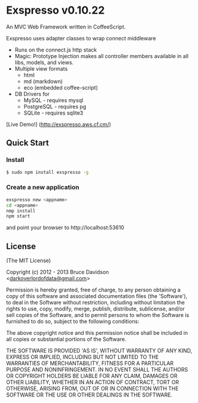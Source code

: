 # Exspresso v0.10.22

An MVC Web Framework written in CoffeeScript.


Exspresso uses adapter classes to wrap connect middleware

  * Runs on the connect.js http stack
  * Magic: Prototype Injection makes all controller members available in all libs, models, and views.
  * Multiple view formats
    * html
    * md (markdown)
    * eco (embedded coffee-script)
  * DB Drivers for
    * MySQL       - requires mysql
    * PostgreSQL  - requires pg
    * SQLite      - requires sqlite3

 [Live Demo!] (<http://exspresso.aws.cf.cm/>)



## Quick Start

### Install

```bash
$ sudo npm install exspresso -g
```


### Create a new application

```bash
exspresso new <appname>
cd <appname>
nmp install
npm start
```
and point your browser to http://localhost:53610



## License

(The MIT License)

Copyright (c) 2012 - 2013 Bruce Davidson &lt;darkoverlordofdata@gmail.com&gt;

Permission is hereby granted, free of charge, to any person obtaining
a copy of this software and associated documentation files (the
'Software'), to deal in the Software without restriction, including
without limitation the rights to use, copy, modify, merge, publish,
distribute, sublicense, and/or sell copies of the Software, and to
permit persons to whom the Software is furnished to do so, subject to
the following conditions:

The above copyright notice and this permission notice shall be
included in all copies or substantial portions of the Software.

THE SOFTWARE IS PROVIDED 'AS IS', WITHOUT WARRANTY OF ANY KIND,
EXPRESS OR IMPLIED, INCLUDING BUT NOT LIMITED TO THE WARRANTIES OF
MERCHANTABILITY, FITNESS FOR A PARTICULAR PURPOSE AND NONINFRINGEMENT.
IN NO EVENT SHALL THE AUTHORS OR COPYRIGHT HOLDERS BE LIABLE FOR ANY
CLAIM, DAMAGES OR OTHER LIABILITY, WHETHER IN AN ACTION OF CONTRACT,
TORT OR OTHERWISE, ARISING FROM, OUT OF OR IN CONNECTION WITH THE
SOFTWARE OR THE USE OR OTHER DEALINGS IN THE SOFTWARE.
